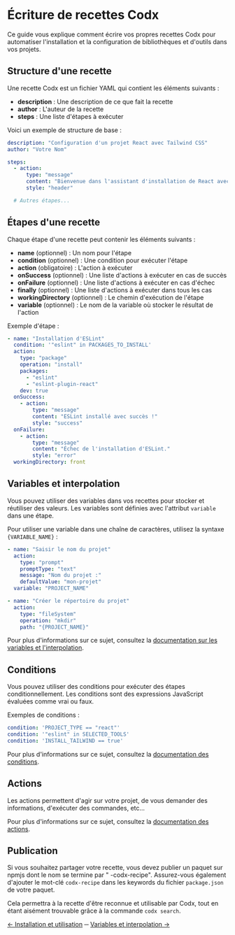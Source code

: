 # Écriture de recettes Codx

Ce guide vous explique comment écrire vos propres recettes Codx pour automatiser l'installation et la configuration de
bibliothèques et d'outils dans vos projets.

## Structure d'une recette

Une recette Codx est un fichier YAML qui contient les éléments suivants :

- **description** : Une description de ce que fait la recette
- **author** : L'auteur de la recette
- **steps** : Une liste d'étapes à exécuter

Voici un exemple de structure de base :

```yaml
description: "Configuration d'un projet React avec Tailwind CSS"
author: "Votre Nom"

steps:
  - action:
      type: "message"
      content: "Bienvenue dans l'assistant d'installation de React avec Tailwind CSS !"
      style: "header"

  # Autres étapes...
```

## Étapes d'une recette

Chaque étape d'une recette peut contenir les éléments suivants :

- **name** (optionnel) : Un nom pour l'étape
- **condition** (optionnel) : Une condition pour exécuter l'étape
- **action** (obligatoire) : L'action à exécuter
- **onSuccess** (optionnel) : Une liste d'actions à exécuter en cas de succès
- **onFailure** (optionnel) : Une liste d'actions à exécuter en cas d'échec
- **finally** (optionnel) : Une liste d'actions à exécuter dans tous les cas
- **workingDirectory** (optionnel) : Le chemin d'exécution de l'étape
- **variable** (optionnel) : Le nom de la variable où stocker le résultat de l'action

Exemple d'étape :

```yaml
- name: "Installation d'ESLint"
  condition: '"eslint" in PACKAGES_TO_INSTALL'
  action:
    type: "package"
    operation: "install"
    packages:
      - "eslint"
      - "eslint-plugin-react"
    dev: true
  onSuccess:
    - action:
        type: "message"
        content: "ESLint installé avec succès !"
        style: "success"
  onFailure:
    - action:
        type: "message"
        content: "Échec de l'installation d'ESLint."
        style: "error"
  workingDirectory: front
```

## Variables et interpolation

Vous pouvez utiliser des variables dans vos recettes pour stocker et réutiliser des valeurs. Les variables sont définies
avec l'attribut `variable` dans une étape.

Pour utiliser une variable dans une chaîne de caractères, utilisez la syntaxe `{VARIABLE_NAME}` :

```yaml
- name: "Saisir le nom du projet"
  action:
    type: "prompt"
    promptType: "text"
    message: "Nom du projet :"
    defaultValue: "mon-projet"
  variable: "PROJECT_NAME"

- name: "Créer le répertoire du projet"
  action:
    type: "fileSystem"
    operation: "mkdir"
    path: "{PROJECT_NAME}"
```

Pour plus d'informations sur ce sujet, consultez
la [documentation sur les variables et l'interpolation](variables-et-interpolation.md).

## Conditions

Vous pouvez utiliser des conditions pour exécuter des étapes conditionnellement. Les conditions sont des expressions
JavaScript évaluées comme vrai ou faux.

Exemples de conditions :

```yaml
condition: 'PROJECT_TYPE == "react"'
condition: '"eslint" in SELECTED_TOOLS'
condition: 'INSTALL_TAILWIND == true'
```

Pour plus d'informations sur ce sujet, consultez la [documentation des conditions](conditions.md).

## Actions

Les actions permettent d'agir sur votre projet, de vous demander des informations, d'exécuter des commandes, etc...

Pour plus d'informations sur ce sujet, consultez la [documentation des actions](actions.md).

## Publication

Si vous souhaitez partager votre recette, vous devez publier un paquet sur npmjs dont le nom se termine par "
-codx-recipe". Assurez-vous également d'ajouter le mot-clé `codx-recipe` dans les keywords du fichier `package.json` de
votre paquet.

Cela permettra à la recette d'être reconnue et utilisable par Codx, tout en étant aisément trouvable grâce à la commande
`codx search`.

[← Installation et utilisation](utilisation.md) ─ [Variables et interpolation →](variables-et-interpolation.md)
